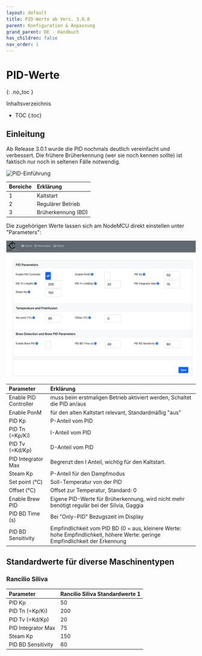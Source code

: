```yaml
---
layout: default
title: PID-Werte ab Vers. 3.0.0
parent: Konfiguration & Anpassung
grand_parent: DE - Handbuch
has_children: false
nav_order: 1
---
```


# PID-Werte
{: .no_toc }

Inhaltsverzeichnis

* TOC
{:toc}

## Einleitung

Ab Release 3.0.1 wurde die PID nochmals deutlich vereinfacht und verbessert. Die frühere Brüherkennung (wer sie noch kennen sollte) ist faktisch nur noch in seltenen Fälle notwendig.

![PID-Einführung](../../img/Bildschirmfoto-2020-11-04-um-20.51.31-1536x733.png) 

Bereiche | Erklärung
:--|:--
1 | Kaltstart
2 | Regulärer Betrieb
3 | Brüherkennung (BD)

Die zugehörigen Werte lassen sich am NodeMCU direkt einstellen unter "Parameters":

![PID-Parametersmenu](../../img/PIDparametersmenu.png) 

Parameter | Erklärung
:--|:--
Enable PID Controller | muss beim erstmaligen Betrieb aktiviert werden, Schaltet die PID an/aus
Enable PonM | für den alten Kaltstart relevant, Standardmäßig "aus"
PID Kp | P-Anteil vom PID
PID Tn (=Kp/Ki)| I-Anteil vom PID
PID Tv (=Kd/Kp) | D-Anteil vom PID
PID Integrator Max | Begrenzt den I Anteil, wichtig für den Kaltstart.
Steam Kp | P-Anteil für den Dampfmodus
Set point (°C) | Soll-Temperatur von der PID
Offset (°C) | Offset zur Temperatur, Standard: 0
Enable Brew PID | Eigene PID-Werte für Brüherkennung, wird nicht mehr benötigt regulär bei der Silvia, Gaggia
PID BD Time (s)| Bei "Only-PID" Bezugszeit im Display
PID BD Sensitivity | Empfindlichkeit vom PID BD (0 = aus, kleinere Werte: hohe Empfindlichkeit, höhere Werte: geringe Empfindlichkeit der Erkennung



## Standardwerte für diverse Maschinentypen

### Rancilio Siliva
Parameter | Rancilio Siliva Standardwerte 1
:--|:--
PID Kp | 50
PID Tn (=Kp/Ki)| 200
PID Tv (=Kd/Kp) | 20
PID Integrator Max | 75
Steam Kp | 150
PID BD Sensitivity | 60

